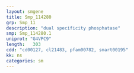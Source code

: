 ```yaml
---
layout: smgene
title: Smp_114280
grp: Smp_11
description: "dual specificity phosphatase"
smp: Smp_114280.1
uniprot: "G4VPC9"
length:   303
cdd: "cd00127, cl21483, pfam00782, smart00195"
kk: ns
categories: sm
---
```

